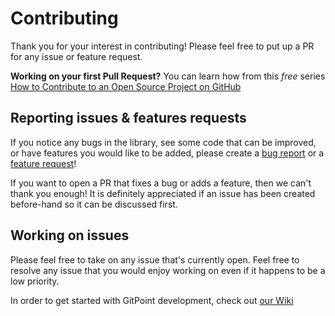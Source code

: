 # Contributing

Thank you for your interest in contributing! Please feel free to put up a PR for any issue or feature request.

**Working on your first Pull Request?** You can learn how from this *free* series [How to Contribute to an Open Source Project on GitHub](https://egghead.io/series/how-to-contribute-to-an-open-source-project-on-github)

## Reporting issues & features requests

If you notice any bugs in the library, see some code that can be improved, or have features you would like to be added, please create a [bug report](https://github.com/gitpoint/git-point/issues/new?template=BUG_REPORT.md) or a [feature request](https://github.com/gitpoint/git-point/issues/new?template=FEATURE_REQUEST.md)!

If you want to open a PR that fixes a bug or adds a feature, then we can't thank you enough! It is definitely appreciated if an issue has been created before-hand so it can be discussed first.

## Working on issues

Please feel free to take on any issue that's currently open. Feel free to resolve any issue that you would enjoy working on even if it happens to be a low priority.

In order to get started with GitPoint development, check out [our Wiki](https://github.com/gitpoint/git-point/wiki)